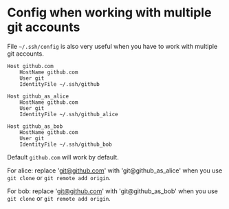 # Config when working with multiple git accounts

File `~/.ssh/config` is also very useful when you have to work with multiple git accounts.

```config
Host github.com
    HostName github.com
    User git
    IdentityFile ~/.ssh/github

Host github_as_alice
    HostName github.com
    User git
    IdentityFile ~/.ssh/github_alice

Host github_as_bob
    HostName github.com
    User git
    IdentityFile ~/.ssh/github_bob
```

Default `github.com` will work by default.

For alice: replace 'git@github.com' with 'git@github\_as\_alice' when you use `git clone` or `git remote add origin`.

For bob: replace 'git@github.com' with 'git@github\_as\_bob' when you use `git clone` or `git remote add origin`.

